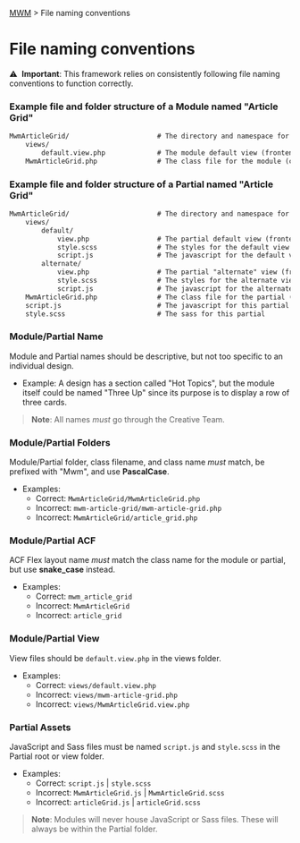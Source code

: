 [MWM](README.md) > File naming conventions

# File naming conventions

:warning:&nbsp; **Important**: This framework relies on consistently following file naming conventions to function correctly.

### Example file and folder structure of a Module named "Article Grid"

```markdown
MwmArticleGrid/                      # The directory and namespace for module
    views/
        default.view.php             # The module default view (frontend)
    MwmArticleGrid.php               # The class file for the module (controller)
```

### Example file and folder structure of a Partial named "Article Grid"

```markdown
MwmArticleGrid/                      # The directory and namespace for partial
    views/
        default/
            view.php                 # The partial default view (frontend)
            style.scss               # The styles for the default view
            script.js                # The javascript for the default view
        alternate/
            view.php                 # The partial "alternate" view (frontend)
            style.scss               # The styles for the alternate view
            script.js                # The javascript for the alternate view
    MwmArticleGrid.php               # The class file for the partial (controller)
    script.js                        # The javascript for this partial
    style.scss                       # The sass for this partial
```

### Module/Partial Name

Module and Partial names should be descriptive, but not too specific to an individual design.

- Example: A design has a section called "Hot Topics", but the module itself could be named "Three Up" since its purpose is to display a row of three cards.

> **Note**: All names *must* go through the Creative Team.

### Module/Partial Folders

Module/Partial folder, class filename, and class name *must* match, be prefixed with "Mwm", and use **PascalCase**.

- Examples:
  - Correct: `MwmArticleGrid/MwmArticleGrid.php`
  - Incorrect: `mwm-article-grid/mwm-article-grid.php`
  - Incorrect: `MwmArticleGrid/article_grid.php`

### Module/Partial ACF

ACF Flex layout name *must* match the class name for the module or partial, but use **snake_case** instead.

- Examples:
  - Correct: `mwm_article_grid`
  - Incorrect: `MwmArticleGrid`
  - Incorrect: `article_grid`

### Module/Partial View

View files should be `default.view.php` in the views folder.

- Examples:
  - Correct: `views/default.view.php`
  - Incorrect: `views/mwm-article-grid.php`
  - Incorrect: `views/MwmArticleGrid.view.php`

### Partial Assets

JavaScript and Sass files must be named `script.js` and `style.scss` in the Partial root or view folder.

- Examples:
  - Correct: `script.js` | `style.scss`
  - Incorrect: `MwmArticleGrid.js` | `MwmArticleGrid.scss`
  - Incorrect: `articleGrid.js` | `articleGrid.scss`

> **Note**: Modules will never house JavaScript or Sass files. These will always be within the Partial folder.
